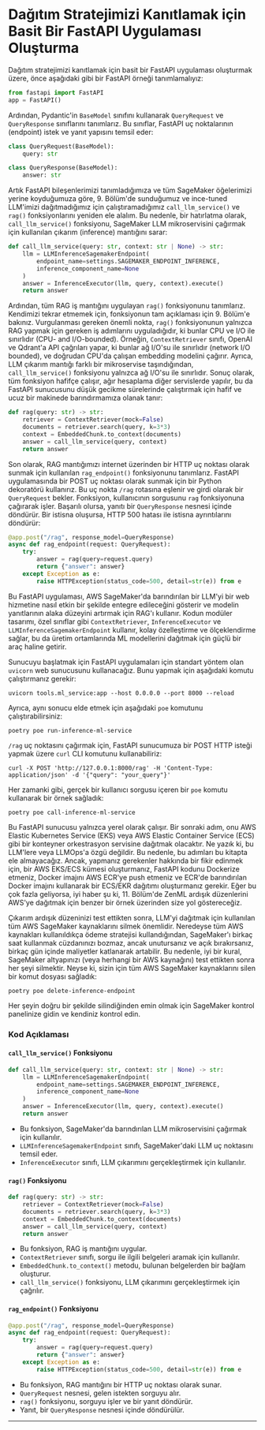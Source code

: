 # Dağıtım Stratejimizi Kanıtlamak için Basit Bir FastAPI Uygulaması Oluşturma

Dağıtım stratejimizi kanıtlamak için basit bir FastAPI uygulaması oluşturmak üzere, önce aşağıdaki gibi bir FastAPI örneği tanımlamalıyız:
```python
from fastapi import FastAPI
app = FastAPI()
```
Ardından, Pydantic'in `BaseModel` sınıfını kullanarak `QueryRequest` ve `QueryResponse` sınıflarını tanımlarız. Bu sınıflar, FastAPI uç noktalarının (endpoint) istek ve yanıt yapısını temsil eder:
```python
class QueryRequest(BaseModel):
    query: str

class QueryResponse(BaseModel):
    answer: str
```
Artık FastAPI bileşenlerimizi tanımladığımıza ve tüm SageMaker öğelerimizi yerine koyduğumuza göre, 9. Bölüm'de sunduğumuz ve ince-tuned LLM'imizi dağıtmadığımız için çalıştıramadığımız `call_llm_service()` ve `rag()` fonksiyonlarını yeniden ele alalım. Bu nedenle, bir hatırlatma olarak, `call_llm_service()` fonksiyonu, SageMaker LLM mikroservisini çağırmak için kullanılan çıkarım (inference) mantığını sarar:
```python
def call_llm_service(query: str, context: str | None) -> str:
    llm = LLMInferenceSagemakerEndpoint(
        endpoint_name=settings.SAGEMAKER_ENDPOINT_INFERENCE, 
        inference_component_name=None
    )
    answer = InferenceExecutor(llm, query, context).execute()
    return answer
```
Ardından, tüm RAG iş mantığını uygulayan `rag()` fonksiyonunu tanımlarız. Kendimizi tekrar etmemek için, fonksiyonun tam açıklaması için 9. Bölüm'e bakınız. Vurgulanması gereken önemli nokta, `rag()` fonksiyonunun yalnızca RAG yapmak için gereken iş adımlarını uyguladığıdır, ki bunlar CPU ve I/O ile sınırlıdır (CPU- and I/O-bounded). Örneğin, `ContextRetriever` sınıfı, OpenAI ve Qdrant'a API çağrıları yapar, ki bunlar ağ I/O'su ile sınırlıdır (network I/O bounded), ve doğrudan CPU'da çalışan embedding modelini çağırır. Ayrıca, LLM çıkarım mantığı farklı bir mikroservise taşındığından, `call_llm_service()` fonksiyonu yalnızca ağ I/O'su ile sınırlıdır. Sonuç olarak, tüm fonksiyon hafifçe çalışır, ağır hesaplama diğer servislerde yapılır, bu da FastAPI sunucusunu düşük gecikme sürelerinde çalıştırmak için hafif ve ucuz bir makinede barındırmamıza olanak tanır:
```python
def rag(query: str) -> str:
    retriever = ContextRetriever(mock=False)
    documents = retriever.search(query, k=3*3)
    context = EmbeddedChunk.to_context(documents)
    answer = call_llm_service(query, context)
    return answer
```
Son olarak, RAG mantığımızı internet üzerinden bir HTTP uç noktası olarak sunmak için kullanılan `rag_endpoint()` fonksiyonunu tanımlarız. FastAPI uygulamasında bir POST uç noktası olarak sunmak için bir Python dekoratörü kullanırız. Bu uç nokta `/rag` rotasına eşlenir ve girdi olarak bir `QueryRequest` bekler. Fonksiyon, kullanıcının sorgusunu `rag` fonksiyonuna çağırarak işler. Başarılı olursa, yanıtı bir `QueryResponse` nesnesi içinde döndürür. Bir istisna oluşursa, HTTP 500 hatası ile istisna ayrıntılarını döndürür:
```python
@app.post("/rag", response_model=QueryResponse)
async def rag_endpoint(request: QueryRequest):
    try:
        answer = rag(query=request.query)
        return {"answer": answer}
    except Exception as e:
        raise HTTPException(status_code=500, detail=str(e)) from e
```
Bu FastAPI uygulaması, AWS SageMaker'da barındırılan bir LLM'yi bir web hizmetine nasıl etkin bir şekilde entegre edileceğini gösterir ve modelin yanıtlarının alaka düzeyini artırmak için RAG'ı kullanır. Kodun modüler tasarımı, özel sınıflar gibi `ContextRetriever`, `InferenceExecutor` ve `LLMInferenceSagemakerEndpoint` kullanır, kolay özelleştirme ve ölçeklendirme sağlar, bu da üretim ortamlarında ML modellerini dağıtmak için güçlü bir araç haline getirir.

Sunucuyu başlatmak için FastAPI uygulamaları için standart yöntem olan `uvicorn` web sunucusunu kullanacağız. Bunu yapmak için aşağıdaki komutu çalıştırmanız gerekir:
```
uvicorn tools.ml_service:app --host 0.0.0.0 --port 8000 --reload
```
Ayrıca, aynı sonucu elde etmek için aşağıdaki `poe` komutunu çalıştırabilirsiniz:
```
poetry poe run-inference-ml-service
```
`/rag` uç noktasını çağırmak için, FastAPI sunucumuza bir POST HTTP isteği yapmak üzere `curl` CLI komutunu kullanabiliriz:
```
curl -X POST 'http://127.0.0.1:8000/rag' -H 'Content-Type: application/json' -d '{"query": "your_query"}'
```
Her zamanki gibi, gerçek bir kullanıcı sorgusu içeren bir `poe` komutu kullanarak bir örnek sağladık:
```
poetry poe call-inference-ml-service
```
Bu FastAPI sunucusu yalnızca yerel olarak çalışır. Bir sonraki adım, onu AWS Elastic Kubernetes Service (EKS) veya AWS Elastic Container Service (ECS) gibi bir konteyner orkestrasyon servisine dağıtmak olacaktır. Ne yazık ki, bu LLM'lere veya LLMOps'a özgü değildir. Bu nedenle, bu adımları bu kitapta ele almayacağız. Ancak, yapmanız gerekenler hakkında bir fikir edinmek için, bir AWS EKS/ECS kümesi oluşturmanız, FastAPI kodunu Dockerize etmeniz, Docker imajını AWS ECR'ye push etmeniz ve ECR'de barındırılan Docker imajını kullanarak bir ECS/EKR dağıtımı oluşturmanız gerekir. Eğer bu çok fazla geliyorsa, iyi haber şu ki, 11. Bölüm'de ZenML ardışık düzenlerini AWS'ye dağıtmak için benzer bir örnek üzerinden size yol göstereceğiz.

Çıkarım ardışık düzeninizi test ettikten sonra, LLM'yi dağıtmak için kullanılan tüm AWS SageMaker kaynaklarını silmek önemlidir. Neredeyse tüm AWS kaynakları kullanıldıkça ödeme stratejisi kullandığından, SageMaker'ı birkaç saat kullanmak cüzdanınızı bozmaz, ancak unutursanız ve açık bırakırsanız, birkaç gün içinde maliyetler katlanarak artabilir. Bu nedenle, iyi bir kural, SageMaker altyapınızı (veya herhangi bir AWS kaynağını) test ettikten sonra her şeyi silmektir. Neyse ki, sizin için tüm AWS SageMaker kaynaklarını silen bir komut dosyası sağladık:
```
poetry poe delete-inference-endpoint
```
Her şeyin doğru bir şekilde silindiğinden emin olmak için SageMaker kontrol panelinize gidin ve kendiniz kontrol edin.

### Kod Açıklaması

#### `call_llm_service()` Fonksiyonu
```python
def call_llm_service(query: str, context: str | None) -> str:
    llm = LLMInferenceSagemakerEndpoint(
        endpoint_name=settings.SAGEMAKER_ENDPOINT_INFERENCE, 
        inference_component_name=None
    )
    answer = InferenceExecutor(llm, query, context).execute()
    return answer
```
- Bu fonksiyon, SageMaker'da barındırılan LLM mikroservisini çağırmak için kullanılır.
- `LLMInferenceSagemakerEndpoint` sınıfı, SageMaker'daki LLM uç noktasını temsil eder.
- `InferenceExecutor` sınıfı, LLM çıkarımını gerçekleştirmek için kullanılır.

#### `rag()` Fonksiyonu
```python
def rag(query: str) -> str:
    retriever = ContextRetriever(mock=False)
    documents = retriever.search(query, k=3*3)
    context = EmbeddedChunk.to_context(documents)
    answer = call_llm_service(query, context)
    return answer
```
- Bu fonksiyon, RAG iş mantığını uygular.
- `ContextRetriever` sınıfı, sorgu ile ilgili belgeleri aramak için kullanılır.
- `EmbeddedChunk.to_context()` metodu, bulunan belgelerden bir bağlam oluşturur.
- `call_llm_service()` fonksiyonu, LLM çıkarımını gerçekleştirmek için çağrılır.

#### `rag_endpoint()` Fonksiyonu
```python
@app.post("/rag", response_model=QueryResponse)
async def rag_endpoint(request: QueryRequest):
    try:
        answer = rag(query=request.query)
        return {"answer": answer}
    except Exception as e:
        raise HTTPException(status_code=500, detail=str(e)) from e
```
- Bu fonksiyon, RAG mantığını bir HTTP uç noktası olarak sunar.
- `QueryRequest` nesnesi, gelen istekten sorguyu alır.
- `rag()` fonksiyonu, sorguyu işler ve bir yanıt döndürür.
- Yanıt, bir `QueryResponse` nesnesi içinde döndürülür.

---

